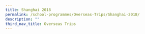 ```yaml
---
title: Shanghai 2018
permalink: /school-programmes/Overseas-Trips/Shanghai-2018/
description: ""
third_nav_title: Overseas Trips
---
```


